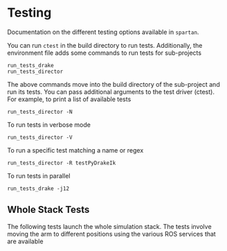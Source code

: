 # Testing

Documentation on the different testing options available in `spartan`.

You can run `ctest` in the build directory to run tests. Additionally, the
environment file adds some commands to run tests for sub-projects

```
run_tests_drake
run_tests_director
```
   
The above commands move into the build directory of the sub-project and run
its tests.  You can pass additional arguments to the test driver (ctest). For
example, to print a list of available tests
```
run_tests_director -N
```

To run tests in verbose mode

```
run_tests_director -V
```
   
To run a specific test matching a name or regex

```
run_tests_director -R testPyDrakeIk
```
  
To run tests in parallel
```
run_tests_drake -j12
```
    

## Whole Stack Tests
The following tests launch the whole simulation stack. The tests involve moving the arm to different positions using
the various ROS services that are available
